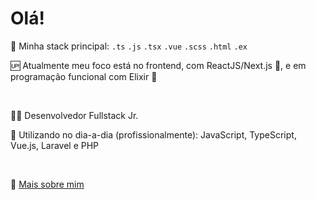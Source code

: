 # Olá!

🥇 Minha stack principal: `.ts` `.js` `.tsx` `.vue` `.scss` `.html` `.ex`

🆙 Atualmente meu foco está no frontend, com ReactJS/Next.js 💙, e em programação funcional com Elixir 💜

<br />

👨‍💻 Desenvolvedor Fullstack Jr.

📅 Utilizando no dia-a-dia (profissionalmente): JavaScript, TypeScript, Vue.js, Laravel e PHP

<br />

🔗 [Mais sobre mim](https://mpedroni.me)
